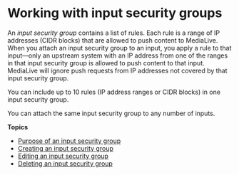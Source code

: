 # Working with input security groups<a name="working-with-input-security-groups"></a>

An *input security group* contains a list of rules\. Each rule is a range of IP addresses \(CIDR blocks\) that are allowed to push content to MediaLive\. When you attach an input security group to an input, you apply a rule to that input—only an upstream system with an IP address from one of the ranges in that input security group is allowed to push content to that input\. MediaLive will ignore push requests from IP addresses not covered by that input security group\. 

You can include up to 10 rules \(IP address ranges or CIDR blocks\) in one input security group\.

You can attach the same input security group to any number of inputs\.

**Topics**
+ [Purpose of an input security group](purpose-input-security-groups.md)
+ [Creating an input security group](create-input-security-groups.md)
+ [Editing an input security group](edit-input-security-group.md)
+ [Deleting an input security group](delete-input-security-group.md)